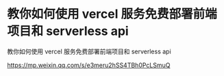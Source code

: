 # 教你如何使用 vercel 服务免费部署前端项目和 serverless api

教你如何使用 vercel 服务免费部署前端项目和 serverless api

https://mp.weixin.qq.com/s/e3meru2hSS4TBh0PcLSmuQ
